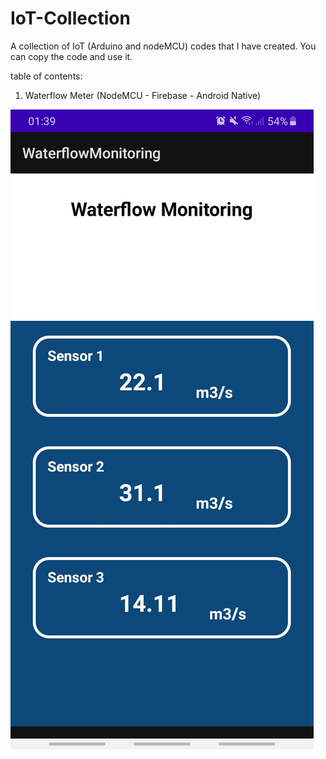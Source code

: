 # IoT-Collection
A collection of IoT (Arduino and nodeMCU) codes that I have created. You can copy the code and use it.

table of contents:
1. Waterflow Meter (NodeMCU - Firebase - Android Native)

![Android Layout](https://github.com/lintabong/IoT-Collection/blob/main/WaterFlowMonitoring/androidApps.jpeg)
